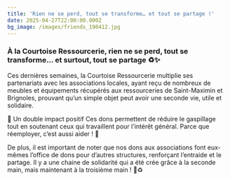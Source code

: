 ```yaml
---
title: 'Rien ne se perd, tout se transforme… et tout se partage !'
date: 2025-04-27T22:00:00.000Z
bg_image: /images/friends_190412.jpg
---
```


### À la Courtoise Ressourcerie, rien ne se perd, tout se transforme… et surtout, tout se partage ♻️✨

Ces dernières semaines, la Courtoise Ressourcerie multiplie ses partenariats avec les associations locales, ayant reçu de nombreux de meubles et équipements récupérés aux ressourceries de Saint-Maximin et Brignoles, prouvant qu’un simple objet peut avoir une seconde vie, utile et solidaire.

🌱 Un double impact positif
Ces dons permettent de réduire le gaspillage tout en soutenant ceux qui travaillent pour l'intérêt général. Parce que réemployer, c’est aussi aider ! 💚

De plus, il est important de noter que nos dons aux associations font eux-mêmes l’office de dons pour d’autres structures, renforçant l’entraide et le partage. Il y a une chaine de solidarité qui a été crée grâce à la seconde main, mais maintenant à la troisième main ! 🙌♻️
